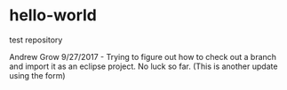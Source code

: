 # hello-world
test repository


Andrew Grow 9/27/2017 - Trying to figure out how to check out a branch and import it as an eclipse project. No luck so far. (This is another update using the form)
